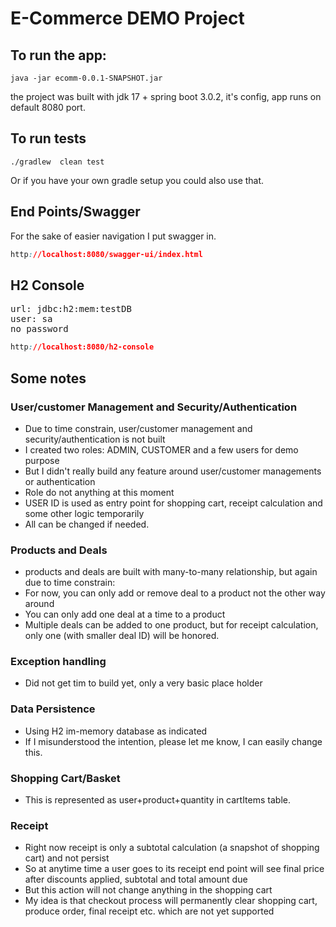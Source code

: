 # E-Commerce DEMO Project

## To run the app:
```shell
java -jar ecomm-0.0.1-SNAPSHOT.jar
```
the project was built with jdk 17 + spring boot 3.0.2, it's config, app runs on default 8080 port.

## To run tests
```shell
./gradlew  clean test
```
Or if you have your own gradle setup you could also use that.

## End Points/Swagger
For the sake of easier navigation I put swagger in.
```css
http://localhost:8080/swagger-ui/index.html
```
## H2 Console
<pre>
url: jdbc:h2:mem:testDB
user: sa
no password
</pre>
```css
http://localhost:8080/h2-console
```

## Some notes
### User/customer Management and Security/Authentication
- Due to time constrain, user/customer management and security/authentication is not built
- I created two roles: ADMIN, CUSTOMER and a few users for demo purpose
- But I didn't really build any feature around user/customer managements or authentication
- Role do not anything at this moment
- USER ID is used as entry point for shopping cart, receipt calculation and some other logic temporarily
- All can be changed if needed.

### Products and Deals
- products and deals are built with many-to-many relationship, but again due to time constrain:
- For now, you can only add or remove deal to a product not the other way around
- You can only add one deal at a time to a product
- Multiple deals can be added to one product, but for receipt calculation, only one (with smaller deal ID) will be honored.

### Exception handling
- Did not get tim to build yet, only a very basic place holder

### Data Persistence
- Using H2 im-memory database as indicated
- If I misunderstood the intention, please let me know, I can easily change this.

### Shopping Cart/Basket
- This is represented as user+product+quantity in cartItems table.

### Receipt
- Right now receipt is only a subtotal calculation (a snapshot of shopping cart) and not persist
- So at anytime time a user goes to its receipt end point will see final price after discounts applied, subtotal and total amount due
- But this action will not change anything in the shopping cart
- My idea is that checkout process will permanently clear shopping cart, produce order, final receipt etc. which are not yet supported
